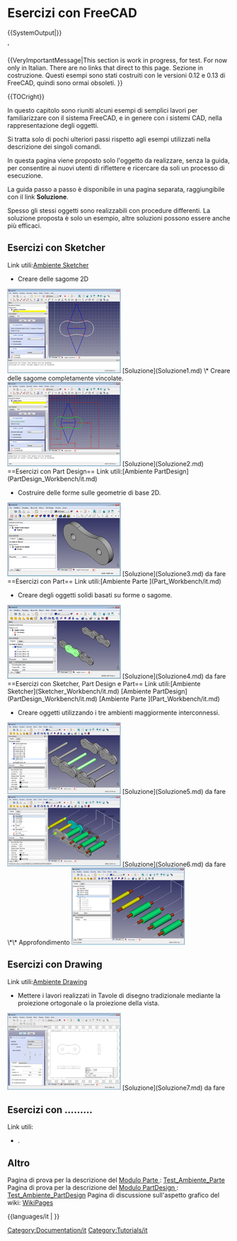 # Esercizi con FreeCAD 


{{SystemOutput|<Output text>}}

\'


{{VeryImportantMessage|This section is work in progress, for test. For now only in Italian.
There are no links that direct to this page.
Sezione in costruzione.
Questi esempi sono stati costruiti con le versioni 0.12 e 0.13 di FreeCAD, quindi sono ormai obsoleti. }}


{{TOCright}}

In questo capitolo sono riuniti alcuni esempi di semplici lavori per familiarizzare con il sistema FreeCAD, e in genere con i sistemi CAD, nella rappresentazione degli oggetti.

Si tratta solo di pochi ulteriori passi rispetto agli esempi utilizzati nella descrizione dei singoli comandi.

In questa pagina viene proposto solo l\'oggetto da realizzare, senza la guida, per consentire ai nuovi utenti di riflettere e ricercare da soli un processo di esecuzione.

La guida passo a passo è disponibile in una pagina separata, raggiungibile con il link **Soluzione**.

Spesso gli stessi oggetti sono realizzabili con procedure differenti. La soluzione proposta è solo un esempio, altre soluzioni possono essere anche più efficaci.

## Esercizi con Sketcher 

Link utili:[Ambiente Sketcher](Sketcher_Workbench/it.md)

-   Creare delle sagome 2D

<img alt="Maglia Non Vincolata" src=images/MagliaNonVincolata.png  style="width:256px;">
[Soluzione](Soluzione1.md)
\* Creare delle sagome completamente vincolate. <img alt="Maglia Vincolata" src=images/MagliaVincolata.png  style="width:256px;">
[Soluzione](Soluzione2.md)
==Esercizi con Part Design== Link utili:[Ambiente PartDesign](PartDesign_Workbench/it.md)

-   Costruire delle forme sulle geometrie di base 2D.

<img alt="Maglia Forata" src=images/MagliaForata.png  style="width:256px;">
[Soluzione](Soluzione3.md) da fare
==Esercizi con Part== Link utili:[Ambiente Parte ](Part_Workbench/it.md)

-   Creare degli oggetti solidi basati su forme o sagome.

<img alt="MaglieCatena" src=images/MaglieCatena.png  style="width:256px;">
[Soluzione](Soluzione4.md) da fare
==Esercizi con Sketcher, Part Design e Part== Link utili:[Ambiente Sketcher](Sketcher_Workbench/it.md) [Ambiente PartDesign](PartDesign_Workbench/it.md) [Ambiente Parte ](Part_Workbench/it.md)

-   Creare oggetti utilizzando i tre ambienti maggiormente interconnessi.

<img alt="CatenaConPerni" src=images/CatenaConPerni.png  style="width:256px;">
[Soluzione](Soluzione5.md) da fare
<img alt="CatenaMontata" src=images/CatenaMontata.png  style="width:256px;">
[Soluzione](Soluzione6.md) da fare
\*\* Approfondimento <img alt="Gruppo" src=images/Gruppo.png  style="width:256px;">

## Esercizi con Drawing 

Link utili:[Ambiente Drawing](Drawing_Workbench/it.md)

-   Mettere i lavori realizzati in Tavole di disegno tradizionale mediante la proiezione ortogonale o la proiezione della vista.

<img alt="ProiezioniMaglia" src=images/ProiezioniMaglia.png  style="width:256px;">
[Soluzione](Soluzione7.md) da fare

## Esercizi con \...\...\... 

Link utili:

-   .

## Altro

Pagina di prova per la descrizione del [Modulo Parte ](Part_Workbench/it.md): [Test\_Ambiente\_Parte](Test_Ambiente_Parte.md)
Pagina di prova per la descrizione del [Modulo PartDesign ](PartDesign_Workbench/it.md): [Test\_Ambiente\_PartDesign](Test_Ambiente_PartDesign.md)
Pagina di discussione sull\'aspetto grafico del wiki: [WikiPages](WikiPages.md)


{{languages/it |  }}

[Category:Documentation/it](Category:Documentation/it.md) [Category:Tutorials/it](Category:Tutorials/it.md)
